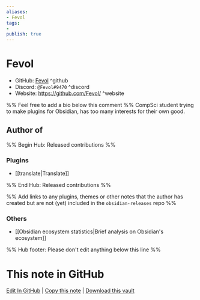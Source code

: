 ```yaml
---
aliases:
- Fevol
tags:
- 
publish: true
---
```


# Fevol

- GitHub: [Fevol](https://github.com/Fevol/) ^github
- Discord: `@Fevol#9470` ^discord
- Website: <https://github.com/Fevol/> ^website
<!-- - [[Publish sites|Publish site]]: <https://> ^publish-->

%% Feel free to add a bio below this comment %%
CompSci student trying to make plugins for Obsidian, has too many interests for their own good.

## Author of

%% Begin Hub: Released contributions %%
### Plugins
- [[translate|Translate]]

%% End Hub: Released contributions %%

%% Add links to any plugins, themes or other notes that the author has created but are not (yet) included in the `obsidian-releases` repo %%

<!--
### Unlisted plugins
-->


### Others
- [[Obsidian ecosystem statistics|Brief analysis on Obsidian's ecosystem]]

<!--
## Sponsor this author
-->

<!-- - [[GitHub sponsors]]: [Sponsor @Fevol on GitHub Sponsors](https://github.com/sponsors/Fevol) ^github-sponsor-->
<!-- - [[Buy me a coffee]]: <https://> ^buy-me-a-coffee-->
<!-- - [[PayPal]]: <https://> ^paypal-->
<!-- - [[Patreon]]: <https://> ^patreon-->

<!--
## Follow this author
-->

<!-- - [[YouTube Channels|On YouTube]]: <https://> ^youtube-->
<!-- - Twitter: <https://> ^twitter-->
<!-- - ... -->

%% Hub footer: Please don't edit anything below this line %%

# This note in GitHub

<span class="git-footer">[Edit In GitHub](https://github.dev/obsidian-community/obsidian-hub/blob/main/01%20-%20Community/People/Fevol.md "git-hub-edit-note") | [Copy this note](https://raw.githubusercontent.com/obsidian-community/obsidian-hub/main/01%20-%20Community/People/Fevol.md "git-hub-copy-note") | [Download this vault](https://github.com/obsidian-community/obsidian-hub/archive/refs/heads/main.zip "git-hub-download-vault") </span>
